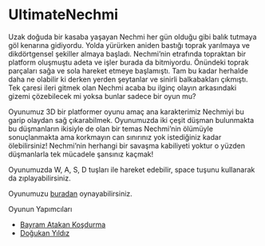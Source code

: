 # UltimateNechmi
Uzak doğuda bir kasaba yaşayan Nechmi her gün olduğu gibi balık tutmaya göl kenarına gidiyordu. 
Yolda yürürken aniden bastığı toprak yarılmaya ve dikdörtgensel şekiller almaya başladı. 
Nechmi’nin etrafında topraktan bir platform oluşmuştu adeta ve işler burada da bitmiyordu. 
Önündeki toprak parçaları sağa ve sola hareket etmeye başlamıştı. Tam bu kadar herhalde daha 
ne olabilir ki derken yerden şeytanlar ve sinirli balkabakları çıkmıştı. Tek çaresi ileri gitmek
olan Nechmi acaba bu ilginç olayın arkasındaki gizemi çözebilecek mi yoksa bunlar sadece bir oyun mu?


Oyunumuz 3D bir platformer oyunu amaç ana karakterimiz Nechmiyi bu garip olaydan sağ çıkarabilmek. 
Oyunumuzda iki çeşit düşman bulunmakta bu düşmanların ikisiyle de olan bir temas Nechmi’nin ölümüyle 
sonuçlanmakta ama korkmayın can sınırınız yok istediğiniz kadar ölebilirsiniz! Nechmi’nin herhangi 
bir savaşma kabiliyeti yoktur o yüzden düşmanlarla tek mücadele şansınız kaçmak!


Oyunumuzda W, A, S, D tuşları ile hareket edebilir, space tuşunu kullanarak da zıplayabilirsiniz. 

Oyunumuzu [buradan](https://simmer.io/@connetables/ultimatenechmi) oynayabilirsiniz.

Oyunun Yapımcıları
- [Bayram Atakan Koşdurma](https://github.com/bayramatakankosdurma)
- [Doğukan Yıldız](https://github.com/dogukanyildiz99)
